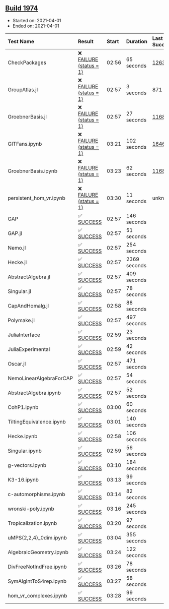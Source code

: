 ## [Build 1974](https://oscarci.mathematik.uni-kl.de/job/oscar-stable/1974/)

* Started on: 2021-04-01
* Ended on: 2021-04-01

| Test Name    | Result | Start | Duration | Last Success | First Failure |
|:-------------|:-------|:------|:---------|:-------------|:--------------|
| CheckPackages | ❌ [FAILURE (status = 1)](https://oscarci.mathematik.uni-kl.de/job/oscar-stable/1974/artifact/logs/build-1974/CheckPackages.log) | 02:56 | 65 seconds | [1263](https://oscarci.mathematik.uni-kl.de/job/oscar-stable/1263/) | [1264](https://oscarci.mathematik.uni-kl.de/job/oscar-stable/1264/) |
| GroupAtlas.jl | ❌ [FAILURE (status = 1)](https://oscarci.mathematik.uni-kl.de/job/oscar-stable/1974/artifact/logs/build-1974/GroupAtlas.jl.log) | 02:57 | 3 seconds | [871](https://oscarci.mathematik.uni-kl.de/job/oscar-stable/871/) | [872](https://oscarci.mathematik.uni-kl.de/job/oscar-stable/872/) |
| GroebnerBasis.jl | ❌ [FAILURE (status = 1)](https://oscarci.mathematik.uni-kl.de/job/oscar-stable/1974/artifact/logs/build-1974/GroebnerBasis.jl.log) | 02:57 | 27 seconds | [1168](https://oscarci.mathematik.uni-kl.de/job/oscar-stable/1168/) | [1169](https://oscarci.mathematik.uni-kl.de/job/oscar-stable/1169/) |
| GITFans.ipynb | ❌ [FAILURE (status = 1)](https://oscarci.mathematik.uni-kl.de/job/oscar-stable/1974/artifact/logs/build-1974/GITFans.ipynb.log) | 03:21 | 102 seconds | [1646](https://oscarci.mathematik.uni-kl.de/job/oscar-stable/1646/) | [1647](https://oscarci.mathematik.uni-kl.de/job/oscar-stable/1647/) |
| GroebnerBasis.ipynb | ❌ [FAILURE (status = 1)](https://oscarci.mathematik.uni-kl.de/job/oscar-stable/1974/artifact/logs/build-1974/GroebnerBasis.ipynb.log) | 03:23 | 62 seconds | [1168](https://oscarci.mathematik.uni-kl.de/job/oscar-stable/1168/) | [1169](https://oscarci.mathematik.uni-kl.de/job/oscar-stable/1169/) |
| persistent_hom_vr.ipynb | ❌ [FAILURE (status = 1)](https://oscarci.mathematik.uni-kl.de/job/oscar-stable/1974/artifact/logs/build-1974/persistent_hom_vr.ipynb.log) | 03:30 | 11 seconds | unknown | unknown |
| GAP | ✅ [SUCCESS](https://oscarci.mathematik.uni-kl.de/job/oscar-stable/1974/artifact/logs/build-1974/GAP.log) | 02:57 | 146 seconds |  |  |
| GAP.jl | ✅ [SUCCESS](https://oscarci.mathematik.uni-kl.de/job/oscar-stable/1974/artifact/logs/build-1974/GAP.jl.log) | 02:57 | 51 seconds |  |  |
| Nemo.jl | ✅ [SUCCESS](https://oscarci.mathematik.uni-kl.de/job/oscar-stable/1974/artifact/logs/build-1974/Nemo.jl.log) | 02:57 | 254 seconds |  |  |
| Hecke.jl | ✅ [SUCCESS](https://oscarci.mathematik.uni-kl.de/job/oscar-stable/1974/artifact/logs/build-1974/Hecke.jl.log) | 02:57 | 2369 seconds |  |  |
| AbstractAlgebra.jl | ✅ [SUCCESS](https://oscarci.mathematik.uni-kl.de/job/oscar-stable/1974/artifact/logs/build-1974/AbstractAlgebra.jl.log) | 02:57 | 409 seconds |  |  |
| Singular.jl | ✅ [SUCCESS](https://oscarci.mathematik.uni-kl.de/job/oscar-stable/1974/artifact/logs/build-1974/Singular.jl.log) | 02:57 | 78 seconds |  |  |
| CapAndHomalg.jl | ✅ [SUCCESS](https://oscarci.mathematik.uni-kl.de/job/oscar-stable/1974/artifact/logs/build-1974/CapAndHomalg.jl.log) | 02:58 | 88 seconds |  |  |
| Polymake.jl | ✅ [SUCCESS](https://oscarci.mathematik.uni-kl.de/job/oscar-stable/1974/artifact/logs/build-1974/Polymake.jl.log) | 02:57 | 497 seconds |  |  |
| JuliaInterface | ✅ [SUCCESS](https://oscarci.mathematik.uni-kl.de/job/oscar-stable/1974/artifact/logs/build-1974/JuliaInterface.log) | 02:59 | 23 seconds |  |  |
| JuliaExperimental | ✅ [SUCCESS](https://oscarci.mathematik.uni-kl.de/job/oscar-stable/1974/artifact/logs/build-1974/JuliaExperimental.log) | 02:59 | 42 seconds |  |  |
| Oscar.jl | ✅ [SUCCESS](https://oscarci.mathematik.uni-kl.de/job/oscar-stable/1974/artifact/logs/build-1974/Oscar.jl.log) | 02:57 | 471 seconds |  |  |
| NemoLinearAlgebraForCAP | ✅ [SUCCESS](https://oscarci.mathematik.uni-kl.de/job/oscar-stable/1974/artifact/logs/build-1974/NemoLinearAlgebraForCAP.log) | 02:57 | 54 seconds |  |  |
| AbstractAlgebra.ipynb | ✅ [SUCCESS](https://oscarci.mathematik.uni-kl.de/job/oscar-stable/1974/artifact/logs/build-1974/AbstractAlgebra.ipynb.log) | 02:57 | 52 seconds |  |  |
| CohP1.ipynb | ✅ [SUCCESS](https://oscarci.mathematik.uni-kl.de/job/oscar-stable/1974/artifact/logs/build-1974/CohP1.ipynb.log) | 03:00 | 60 seconds |  |  |
| TiltingEquivalence.ipynb | ✅ [SUCCESS](https://oscarci.mathematik.uni-kl.de/job/oscar-stable/1974/artifact/logs/build-1974/TiltingEquivalence.ipynb.log) | 03:01 | 140 seconds |  |  |
| Hecke.ipynb | ✅ [SUCCESS](https://oscarci.mathematik.uni-kl.de/job/oscar-stable/1974/artifact/logs/build-1974/Hecke.ipynb.log) | 02:58 | 106 seconds |  |  |
| Singular.ipynb | ✅ [SUCCESS](https://oscarci.mathematik.uni-kl.de/job/oscar-stable/1974/artifact/logs/build-1974/Singular.ipynb.log) | 02:59 | 56 seconds |  |  |
| g-vectors.ipynb | ✅ [SUCCESS](https://oscarci.mathematik.uni-kl.de/job/oscar-stable/1974/artifact/logs/build-1974/g-vectors.ipynb.log) | 03:10 | 184 seconds |  |  |
| K3-16.ipynb | ✅ [SUCCESS](https://oscarci.mathematik.uni-kl.de/job/oscar-stable/1974/artifact/logs/build-1974/K3-16.ipynb.log) | 03:13 | 99 seconds |  |  |
| c-automorphisms.ipynb | ✅ [SUCCESS](https://oscarci.mathematik.uni-kl.de/job/oscar-stable/1974/artifact/logs/build-1974/c-automorphisms.ipynb.log) | 03:14 | 82 seconds |  |  |
| wronski-poly.ipynb | ✅ [SUCCESS](https://oscarci.mathematik.uni-kl.de/job/oscar-stable/1974/artifact/logs/build-1974/wronski-poly.ipynb.log) | 03:16 | 245 seconds |  |  |
| Tropicalization.ipynb | ✅ [SUCCESS](https://oscarci.mathematik.uni-kl.de/job/oscar-stable/1974/artifact/logs/build-1974/Tropicalization.ipynb.log) | 03:20 | 97 seconds |  |  |
| uMPS(2,2,4)_0dim.ipynb | ✅ [SUCCESS](https://oscarci.mathematik.uni-kl.de/job/oscar-stable/1974/artifact/logs/build-1974/uMPS-2-2-4-_0dim.ipynb.log) | 03:04 | 355 seconds |  |  |
| AlgebraicGeometry.ipynb | ✅ [SUCCESS](https://oscarci.mathematik.uni-kl.de/job/oscar-stable/1974/artifact/logs/build-1974/AlgebraicGeometry.ipynb.log) | 03:24 | 122 seconds |  |  |
| DivFreeNotIndFree.ipynb | ✅ [SUCCESS](https://oscarci.mathematik.uni-kl.de/job/oscar-stable/1974/artifact/logs/build-1974/DivFreeNotIndFree.ipynb.log) | 03:26 | 78 seconds |  |  |
| SymAlgIntToS4rep.ipynb | ✅ [SUCCESS](https://oscarci.mathematik.uni-kl.de/job/oscar-stable/1974/artifact/logs/build-1974/SymAlgIntToS4rep.ipynb.log) | 03:27 | 58 seconds |  |  |
| hom_vr_complexes.ipynb | ✅ [SUCCESS](https://oscarci.mathematik.uni-kl.de/job/oscar-stable/1974/artifact/logs/build-1974/hom_vr_complexes.ipynb.log) | 03:28 | 99 seconds |  |  |
